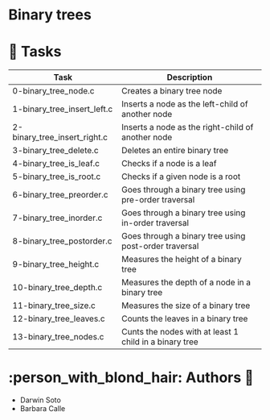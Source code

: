 # Binary trees

# :file_folder: Tasks

Task | Description
---- | ----
0-binary_tree_node.c | Creates a binary tree node
1-binary_tree_insert_left.c | Inserts a node as the left-child of another node
2-binary_tree_insert_right.c | Inserts a node as the right-child of another node
3-binary_tree_delete.c | Deletes an entire binary tree 
4-binary_tree_is_leaf.c | Checks if a node is a leaf
5-binary_tree_is_root.c | Checks if a given node is a root
6-binary_tree_preorder.c | Goes through a binary tree using pre-order traversal
7-binary_tree_inorder.c | Goes through a binary tree using in-order traversal
8-binary_tree_postorder.c | Goes through a binary tree using post-order traversal
9-binary_tree_height.c | Measures the height of a binary tree
10-binary_tree_depth.c | Measures the depth of a node in a binary tree
11-binary_tree_size.c | Measures the size of a binary tree
12-binary_tree_leaves.c | Counts the leaves in a binary tree
13-binary_tree_nodes.c | Cunts the nodes with at least 1 child in a binary tree



# :person_with_blond_hair: Authors :girl:
 - Darwin Soto
 - Barbara Calle
